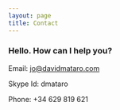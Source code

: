 ```yaml
---
layout: page
title: Contact
---
```



### Hello. How can I help you? 


<p>Email: <a href="jo@davidmataro.com">jo@davidmataro.com</a></p>
<p>Skype Id: dmataro</p>
<p>Phone: +34 629 819 621</p>
